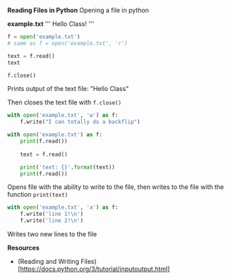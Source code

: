 **Reading Files in Python**
Opening a file in python

**example.txt**
'''
Hello Class!
'''

```python
f = open('example.txt')
# same as f = open('example.txt', 'r')

text = f.read()
text

f.close()
```
Prints output of the text file:
"Hello Class"

Then closes the text file with `f.close()`

```python
with open('example.txt', 'w') as f:
    f.write("I can totally do a backflip")

with open('example.txt') as f:
    print(f.read())
    
    text = f.read()

    print('text: {}'.format(text))
    print(f.read())
```
Opens file with the ability to write to the file, then writes
to the file with the function `print(text)`

```python
with open('example.txt', 'a') as f:
    f.write('line 1!\n')
    f.write('line 2!\n')
```
Writes two new lines to the file

**Resources**
- (Reading and Writing Files)[https://docs.python.org/3/tutorial/inputoutput.html]

